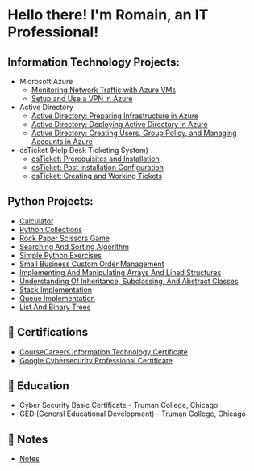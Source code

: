 <h1>Hello there! I'm Romain, an IT Professional!

<h2>Information Technology Projects:</h2>

- Microsoft Azure
  -  [Monitoring Network Traffic with Azure VMs](https://github.com/RomainTranchant/Network-Monitoring)
  -  [Setup and Use a VPN in Azure](https://github.com/RomainTranchant/Azure_VPN_Setup)
- Active Directory
  - [Active Directory: Preparing Infrastructure in Azure](https://github.com/RomainTranchant/AD_Preparing_Active_Directory_In_Azure)
  - [Active Directory: Deploying Active Directory in Azure](https://github.com/RomainTranchant/AD_Deploying_Active_Directory)
  - [Active Directory: Creating Users, Group Policy, and Managing Accounts in Azure](https://github.com/RomainTranchant/AD_Creating_Users_Group_Policies_And_Managing_Accounts)
- osTicket (Help Desk Ticketing System)
  -  [osTicket: Prerequisites and Installation](https://github.com/RomainTranchant/OsTicket_Installation)
  -  [osTicket: Post Installation Configuration](https://github.com/RomainTranchant/OsTicket_Configuration)
  -  [osTicket: Creating and Working Tickets](https://github.com/RomainTranchant/OsTicket_Creating_And_Working_Tickets)

<h2>Python Projects:</h2>

  -  [Calculator](https://github.com/RomainTranchant/CIS103_calculator/blob/main/enhanced_calculator.py)
  -  [Python Collections](https://github.com/RomainTranchant/CIS103_Extra-Credit-Lab-Assignment-Advanced-Python-Collections/blob/main/CIS103_extra_credit.py)
  -  [Rock Paper Scissors Game](https://github.com/RomainTranchant/rock-paper-scissors/blob/main/rock_paper_scissors.py)
  -  [Searching And Sorting Algorithm](https://github.com/RomainTranchant/CIS103_Assignment5_Searching-Sorting-and-Complexity-Analysis)
  -  [Simple Python Exercises](https://github.com/RomainTranchant/CIS_103_Lab_6)
  -  [Small Business Custom Order Management](https://github.com/RomainTranchant/Midterm_Order_management/blob/main/Midterm.py)
  -  [Implementing And Manipulating Arrays And Lined Structures](https://github.com/RomainTranchant/Lab-7-Implementing-and-Manipulating-Arrays-and-Linked-Structures)
  -  [Understanding Of Inheritance, Subclassing, And Abstract Classes](https://github.com/RomainTranchant/AbstractBag/blob/main/abstractbag.py)
  -  [Stack Implementation](https://github.com/RomainTranchant/Stack/blob/main/stacks.py)
  -  [Queue Implementation](https://github.com/RomainTranchant/Queue/blob/main/queues.py)
  -  [List And Binary Trees](https://github.com/RomainTranchant/List-and-binary-tree)

<h2>📄 Certifications</h2>

- [CourseCareers Information Technology Certificate](https://github.com/RomainTranchant/CIS103_calculator/blob/main/enhanced_calculator.py)
- [Google Cybersecurity Professional Certificate](https://www.coursera.org/account/accomplishments/professional-cert/DT23G74IV10L)
<h2>📄 Education</h2>

-  Cyber Security Basic Certificate - Truman College, Chicago
-  GED (General Educational Development) - Truman College, Chicago

<h2>📄 Notes</h2>

- [Notes](https://github.com/RomainTranchant/Github-Vault)
